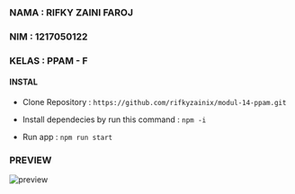 ### NAMA : RIFKY ZAINI FAROJ
### NIM : 1217050122
### KELAS : PPAM - F

#### INSTAL

- Clone Repository :
```https://github.com/rifkyzainix/modul-14-ppam.git```

- Install dependecies by run this command :
```npm -i```

- Run app :
```npm run start```

### PREVIEW
![preview](https://drive.google.com/file/d/18UYBX_GYvJSMW-roWq4FNgAVptvVPIzJ/view?usp=drive_link)
